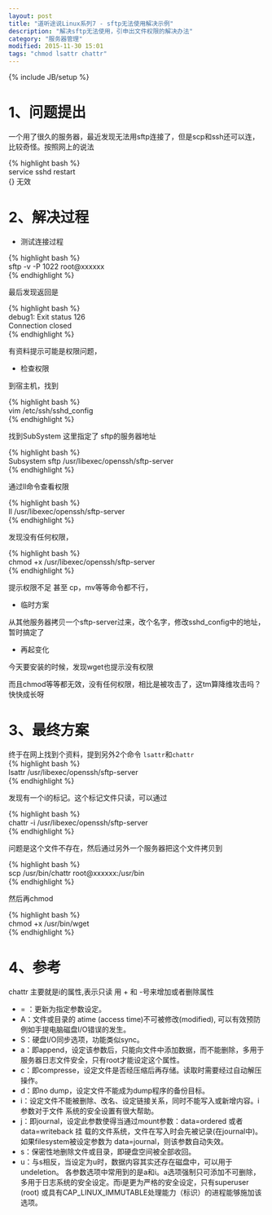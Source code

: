 ```yaml
---
layout: post
title: "道听途说Linux系列7 - sftp无法使用解决示例"
description: "解决sftp无法使用，引申出文件权限的解决办法"
category: "服务器管理"
modified: 2015-11-30 15:01
tags: "chmod lsattr chattr"
---
```

{% include JB/setup %}

# 1、问题提出

一个用了很久的服务器，最近发现无法用sftp连接了，但是scp和ssh还可以连，比较奇怪。按照网上的说法

{% highlight bash %}    
service sshd restart  
{} 
无效

# 2、解决过程

* 测试连接过程

{% highlight bash %}  
sftp -v -P 1022 root@xxxxxx  
{% endhighlight %} 

最后发现返回是  

{% highlight bash %}  
debug1: Exit status 126  
Connection closed  
{% endhighlight %} 

有资料提示可能是权限问题，

* 检查权限

到宿主机，找到  

{% highlight bash %}  
vim /etc/ssh/sshd_config  
{% endhighlight %} 

找到SubSystem  这里指定了 sftp的服务器地址

{% highlight bash %}  
Subsystem       sftp    /usr/libexec/openssh/sftp-server  
{% endhighlight %} 

通过ll命令查看权限

{% highlight bash %}  
ll /usr/libexec/openssh/sftp-server  
{% endhighlight %} 

发现没有任何权限，

{% highlight bash %}  
chmod +x /usr/libexec/openssh/sftp-server   
{% endhighlight %} 

提示权限不足
甚至 cp，mv等等命令都不行，


* 临时方案

从其他服务器拷贝一个sftp-server过来，改个名字，修改sshd_config中的地址，暂时搞定了

* 再起变化

今天要安装的时候，发现wget也提示没有权限

而且chmod等等都无效，没有任何权限，相比是被攻击了，这tm算降维攻击吗？快快成长呀

# 3、最终方案

终于在网上找到个资料，提到另外2个命令 `lsattr`和`chattr`  
{% highlight bash %}  
lsattr /usr/libexec/openssh/sftp-server  
{% endhighlight %} 

发现有一个i的标记。这个标记文件只读，可以通过 

{% highlight bash %}  
chattr -i /usr/libexec/openssh/sftp-server  
{% endhighlight %} 

问题是这个文件不存在，然后通过另外一个服务器把这个文件拷贝到

{% highlight bash %}  
scp /usr/bin/chattr root@xxxxxx:/usr/bin  
{% endhighlight %} 

然后再chmod

{% highlight bash %}  
chmod +x /usr/bin/wget  
{% endhighlight %} 

# 4、参考

chattr 主要就是i的属性,表示只读
用 + 和 -号来增加或者删除属性

* = ：更新为指定参数设定。
* A：文件或目录的 atime (access time)不可被修改(modified), 可以有效预防例如手提电脑磁盘I/O错误的发生。
* S：硬盘I/O同步选项，功能类似sync。
* a：即append，设定该参数后，只能向文件中添加数据，而不能删除，多用于服务器日志文件安全，只有root才能设定这个属性。
* c：即compresse，设定文件是否经压缩后再存储。读取时需要经过自动解压操作。
* d：即no dump，设定文件不能成为dump程序的备份目标。
* i：设定文件不能被删除、改名、设定链接关系，同时不能写入或新增内容。i参数对于文件 系统的安全设置有很大帮助。
* j：即journal，设定此参数使得当通过mount参数：data=ordered 或者 data=writeback 挂 载的文件系统，文件在写入时会先被记录(在journal中)。如果filesystem被设定参数为 data=journal，则该参数自动失效。
* s：保密性地删除文件或目录，即硬盘空间被全部收回。
* u：与s相反，当设定为u时，数据内容其实还存在磁盘中，可以用于undeletion。
各参数选项中常用到的是a和i。a选项强制只可添加不可删除，多用于日志系统的安全设定。而i是更为严格的安全设定，只有superuser (root) 或具有CAP_LINUX_IMMUTABLE处理能力（标识）的进程能够施加该选项。